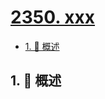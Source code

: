 # [2350. xxx](https://github.com/Tdahuyou/TNotes.leetcode/tree/main/notes/2350.%20xxx)

<!-- region:toc -->

- [1. 📝 概述](#1--概述)

<!-- endregion:toc -->

## 1. 📝 概述

